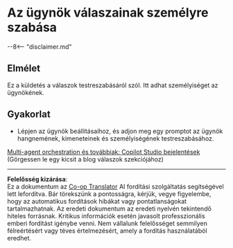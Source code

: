 <!--
CO_OP_TRANSLATOR_METADATA:
{
  "original_hash": "b636111bfbb119a16f9e7a1fd172c22c",
  "translation_date": "2025-10-20T18:03:35+00:00",
  "source_file": "docs/operative-preview/05-agent-responses/README.md",
  "language_code": "hu"
}
-->
# Az ügynök válaszainak személyre szabása

--8<-- "disclaimer.md"

## Elmélet

Ez a küldetés a válaszok testreszabásáról szól. Itt adhat személyiséget az ügynökének.

## Gyakorlat

- Lépjen az ügynök beállításaihoz, és adjon meg egy promptot az ügynök hangnemének, kimeneteinek és személyiségének testreszabásához.

[Multi-agent orchestration és továbbiak: Copilot Studio bejelentések](https://www.microsoft.com/microsoft-copilot/blog/copilot-studio/multi-agent-orchestration-maker-controls-and-more-microsoft-copilot-studio-announcements-at-microsoft-build-2025/#copilot-studio-enhancements)
(Görgessen le egy kicsit a blog válaszok szekciójához)

---

**Felelősség kizárása**:  
Ez a dokumentum az [Co-op Translator](https://github.com/Azure/co-op-translator) AI fordítási szolgáltatás segítségével lett lefordítva. Bár törekszünk a pontosságra, kérjük, vegye figyelembe, hogy az automatikus fordítások hibákat vagy pontatlanságokat tartalmazhatnak. Az eredeti dokumentum az eredeti nyelvén tekintendő hiteles forrásnak. Kritikus információk esetén javasolt professzionális emberi fordítást igénybe venni. Nem vállalunk felelősséget semmilyen félreértésért vagy téves értelmezésért, amely a fordítás használatából eredhet.